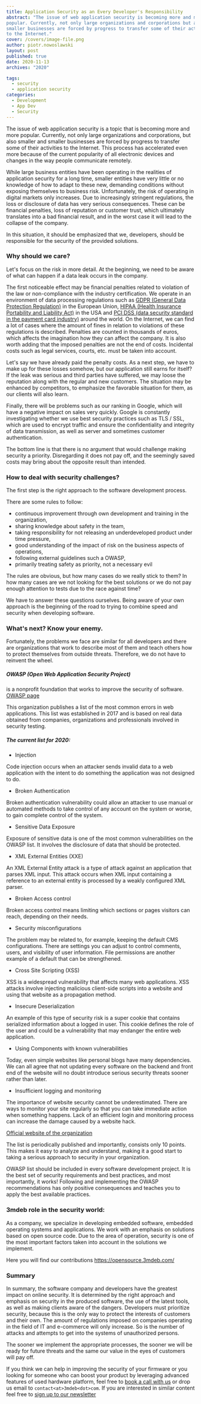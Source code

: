 ```yaml
---
title: Application Security as an Every Developer's Responsibility
abstract: "The issue of web application security is becoming more and more
popular. Currently, not only large organizations and corporations but also
smaller businesses are forced by progress to transfer some of their activities
to the Internet."
cover: /covers/image-file.png
author: piotr.nowoslawski
layout: post
published: true
date: 2020-11-13
archives: "2020"

tags:
  - security
  - application security
categories:
  - Development
  - App Dev
  - Security
---
```


The issue of web application security is a topic that is becoming more and more
popular. Currently, not only large organizations and corporations, but also
smaller and smaller businesses are forced by progress to transfer some of their
activities to the Internet. This process has accelerated even more because of
the current popularity of all electronic devices and changes in the way people
communicate remotely.

While large business entities have been operating in the realities of
application security for a long time, smaller entities have very little or no
knowledge of how to adapt to these new, demanding conditions without exposing
themselves to business risk. Unfortunately, the risk of operating in digital
markets only increases. Due to increasingly stringent regulations, the loss or
disclosure of data has very serious consequences. These can be financial
penalties, loss of reputation or customer trust, which ultimately translates
into a bad financial result, and in the worst case it will lead to the collapse
of the company.

In this situation, it should be emphasized that we, developers, should be
responsible for the security of the provided solutions.

### Why should we care?

Let's focus on the risk in more detail. At the beginning, we need to be aware of
what can happen if a data leak occurs in the company.

The first noticeable effect may be financial penalties related to violation of
the law or non-compliance with the industry certification. We operate in an
environment of data processing regulations such as [GDPR (General Data
Protection Regulation)](https://eugdpr.org/) in the European Union, [HIPAA
(Health Insurance Portability and Liability
Act)](https://www.hhs.gov/hipaa/for-professionals/privacy/laws-regulations/index.html)
in the USA and [PCI DSS (data security standard in the payment card
industry)](https://www.pcisecuritystandards.org/pci_security/) around the world.
On the Internet, we can find a lot of cases where the amount of fines in
relation to violations of these regulations is described. Penalties are counted
in thousands of euros, which affects the imagination how they can affect the
company. It is also worth adding that the imposed penalties are not the end of
costs. Incidental costs such as legal services, courts, etc. must be taken into
account.

Let's say we have already paid the penalty costs. As a next step, we have to
make up for these losses somehow, but our application still earns for itself? If
the leak was serious and third parties have suffered, we may loose the
reputation along with the regular and new customers. The situation may be
enhanced by competitors, to emphasize the favorable situation for them, as our
clients will also learn.

Finally, there will be problems such as our ranking in Google, which will have a
negative impact on sales very quickly. Google is constantly investigating
whether we use best security practices such as TLS / SSL, which are used to
encrypt traffic and ensure the confidentiality and integrity of data
transmission, as well as server and sometimes customer authentication.

The bottom line is that there is no argument that would challenge making
security a priority. Disregarding it does not pay off, and the seemingly saved
costs may bring about the opposite result than intended.

### How to deal with security challenges?

The first step is the right approach to the software development process.

There are some rules to follow:

- continuous improvement through own development and training in the
  organization,
- sharing knowledge about safety in the team,
- taking responsibility for not releasing an underdeveloped product under time
  pressure,
- good understanding of the impact of risk on the business aspects of
  operations,
- following external guidelines such a OWASP,
- primarily treating safety as priority, not a necessary evil

The rules are obvious, but how many cases do we really stick to them? In how
many cases are we not looking for the best solutions or we do not pay enough
attention to tests due to the race against time?

We have to answer these questions ourselves. Being aware of your own approach is
the beginning of the road to trying to combine speed and security when
developing software.

### What's next? Know your enemy.

Fortunately, the problems we face are similar for all developers and there are
organizations that work to describe most of them and teach others how to protect
themselves from outside threats. Therefore, we do not have to reinvent the
wheel.

##### OWASP (Open Web Application Security Project)

is a nonprofit foundation that works to improve the security of software. [OWASP
page](https://owasp.org/)

This organization publishes a list of the most common errors in web
applications. This list was established in 2017 and is based on real data
obtained from companies, organizations and professionals involved in security
testing.

##### The current list for 2020:

- Injection

Code injection occurs when an attacker sends invalid data to a web application
with the intent to do something the application was not designed to do.

- Broken Authentication

Broken authentication vulnerability could allow an attacker to use manual or
automated methods to take control of any account on the system or worse, to gain
complete control of the system.

- Sensitive Data Exposure

Exposure of sensitive data is one of the most common vulnerabilities on the
OWASP list. It involves the disclosure of data that should be protected.

- XML External Entities (XXE)

An XML External Entity attack is a type of attack against an application that
parses XML input. This attack occurs when XML input containing a reference to an
external entity is processed by a weakly configured XML parser.

- Broken Access control

Broken access control means limiting which sections or pages visitors can reach,
depending on their needs.

- Security misconfigurations

The problem may be related to, for example, keeping the default CMS
configurations. There are settings you can adjust to control comments, users,
and visibility of user information. File permissions are another example of a
default that can be strengthened.

- Cross Site Scripting (XSS)

XSS is a widespread vulnerability that affects many web applications. XSS
attacks involve injecting malicious client-side scripts into a website and using
that website as a propagation method.

- Insecure Deserialization

An example of this type of security risk is a super cookie that contains
serialized information about a logged in user. This cookie defines the role of
the user and could be a vulnerability that may endanger the entire web
application.

- Using Components with known vulnerabilities

Today, even simple websites like personal blogs have many dependencies. We can
all agree that not updating every software on the backend and front end of the
website will no doubt introduce serious security threats sooner rather than
later.

- Insufficient logging and monitoring

The importance of website security cannot be underestimated. There are ways to
monitor your site regularly so that you can take immediate action when something
happens. Lack of an efficient login and monitoring process can increase the
damage caused by a website hack.

[Official website of the organization](https://owasp.org/www-project-top-ten/)

The list is periodically published and importantly, consists only 10 points.
This makes it easy to analyze and understand, making it a good start to taking a
serious approach to security in your organization.

OWASP list should be included in every software development project. It is the
best set of security requirements and best practices, and most importantly, it
works! Following and implementing the OWASP recommendations has only positive
consequences and teaches you to apply the best available practices.


### 3mdeb role in the security world:

As a company, we specialize in developing embedded software, embedded operating
systems and applications. We work with an emphasis on solutions based on open
source code. Due to the area of operation, security is one of the most important
factors taken into account in the solutions we implement.

Here you will find our contributions https://opensource.3mdeb.com/

### Summary

In summary, the software company and developers have the greatest impact on
online security. It is determined by the right approach and emphasis on security
in the produced software, the use of the latest tools, as well as making clients
aware of the dangers. Developers must prioritize security, because this is the
only way to protect the interests of customers and their own. The amount of
regulations imposed on companies operating in the field of IT and e-commerce
will only increase. So is the number of attacks and attempts to get into the
systems of unauthorized persons.

The sooner we implement the appropriate processes, the sooner we will be ready
for future threats and the same our value in the eyes of customers will pay off.

If you think we can help in improving the security of your firmware or you
looking for someone who can boost your product by leveraging advanced features
of used hardware platform, feel free to [book a call with
us](https://calendly.com/3mdeb/consulting-remote-meeting) or drop us email to
`contact<at>3mdeb<dot>com`. If you are interested in similar content feel free
to [sign up to our newsletter](http://eepurl.com/doF8GX)
